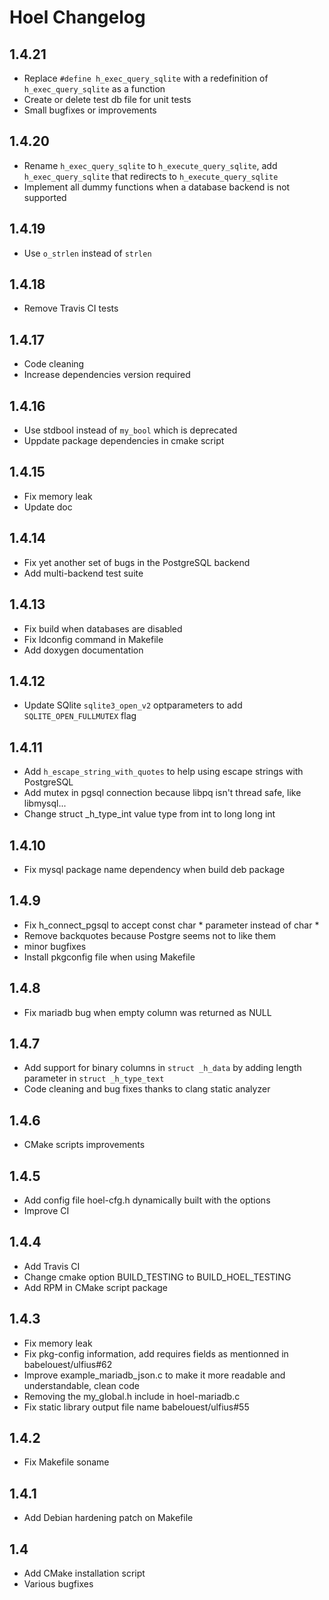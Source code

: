 # Hoel Changelog

## 1.4.21

- Replace `#define h_exec_query_sqlite` with a redefinition of `h_exec_query_sqlite` as a function
- Create or delete test db file for unit tests
- Small bugfixes or improvements

## 1.4.20

- Rename `h_exec_query_sqlite` to `h_execute_query_sqlite`, add `h_exec_query_sqlite` that redirects to `h_execute_query_sqlite`
- Implement all dummy functions when a database backend is not supported

## 1.4.19

- Use `o_strlen` instead of `strlen`

## 1.4.18

- Remove Travis CI tests

## 1.4.17

- Code cleaning
- Increase dependencies version required

## 1.4.16

- Use stdbool instead of `my_bool` which is deprecated
- Uppdate package dependencies in cmake script

## 1.4.15

- Fix memory leak
- Update doc

## 1.4.14

- Fix yet another set of bugs in the PostgreSQL backend
- Add multi-backend test suite

## 1.4.13

- Fix build when databases are disabled
- Fix ldconfig command in Makefile
- Add doxygen documentation

## 1.4.12

- Update SQlite `sqlite3_open_v2` optparameters to add `SQLITE_OPEN_FULLMUTEX` flag

## 1.4.11

- Add `h_escape_string_with_quotes` to help using escape strings with PostgreSQL
- Add mutex in pgsql connection because libpq isn't thread safe, like libmysql...
- Change struct _h_type_int value type from int to long long int

## 1.4.10

- Fix mysql package name dependency when build deb package

## 1.4.9

- Fix h_connect_pgsql to accept const char * parameter instead of char *
- Remove backquotes because Postgre seems not to like them
- minor bugfixes
- Install pkgconfig file when using Makefile

## 1.4.8

- Fix mariadb bug when empty column was returned as NULL

## 1.4.7

- Add support for binary columns in `struct _h_data` by adding length parameter in `struct _h_type_text`
- Code cleaning and bug fixes thanks to clang static analyzer

## 1.4.6

- CMake scripts improvements

## 1.4.5

- Add config file hoel-cfg.h dynamically built with the options
- Improve CI

## 1.4.4

- Add Travis CI
- Change cmake option BUILD_TESTING to BUILD_HOEL_TESTING
- Add RPM in CMake script package

## 1.4.3

- Fix memory leak
- Fix pkg-config information, add requires fields as mentionned in babelouest/ulfius#62
- Improve example_mariadb_json.c to make it more readable and understandable, clean code
- Removing the my_global.h include in hoel-mariadb.c
- Fix static library output file name babelouest/ulfius#55

## 1.4.2

- Fix Makefile soname

## 1.4.1

- Add Debian hardening patch on Makefile

## 1.4

- Add CMake installation script
- Various bugfixes
